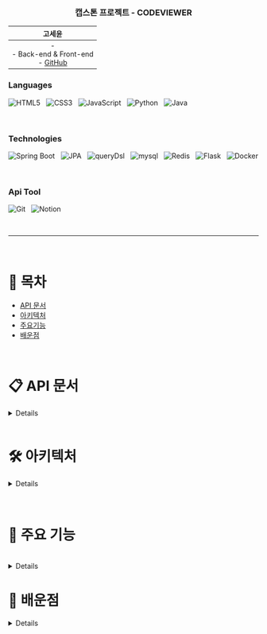 <div align="center">


### 캡스톤 프로젝트 - CODEVIEWER

| &nbsp;&nbsp;&nbsp;&nbsp;&nbsp;&nbsp;&nbsp;&nbsp;&nbsp;&nbsp; 고세윤 &nbsp;&nbsp;&nbsp;&nbsp;&nbsp;&nbsp;&nbsp;&nbsp;&nbsp;&nbsp; |
|:---:|  
| - <br> - Back-end & Front-end  <br> - [GitHub](https://github.com/gosekose/codeviwer) |
</div>

### Languages

<p>
<img alt="HTML5" src ="https://img.shields.io/badge/HTML5-E34F26.svg?&style=for-the-badge&logo=HTML5&logoColor=white"/> </a> &nbsp
<img alt="CSS3" src ="https://img.shields.io/badge/CSS3-1572B6.svg?&style=for-the-badge&logo=CSS3&logoColor=white"/> </a> &nbsp
<img alt="JavaScript" src ="https://img.shields.io/badge/JavaScript-F7DF1E.svg?&style=for-the-badge&logo=JavaScript&logoColor=white"/> </a> &nbsp
<img alt="Python" src ="https://img.shields.io/badge/Python-3178C6.svg?&style=for-the-badge&logo=Python&logoColor=white"/> </a> &nbsp
<img alt="Java" src ="https://img.shields.io/badge/Java-007396.svg?&style=for-the-badge&logo=Java&logoColor=white"/>
</p>

<br>

### Technologies
<p>
<img alt="Spring Boot" src ="https://img.shields.io/badge/Spring Boot-6DB33F.svg?&style=for-the-badge&logo=springboot&logoColor=white"/> </a> &nbsp
<img alt="JPA" src ="https://img.shields.io/badge/jpa-6DB33F.svg?&style=for-the-badge&logo=jpa&logoColor=white"/> </a> &nbsp
<img alt="queryDsl" src ="https://img.shields.io/badge/querydsl-4479A1.svg?&style=for-the-badge&logo=querydsl&logoColor=white"/> </a> &nbsp
<img alt="mysql" src ="https://img.shields.io/badge/mysql-4479A1.svg?&style=for-the-badge&logo=mysql&logoColor=white"/> </a> &nbsp
<img alt="Redis" src ="https://img.shields.io/badge/Redis-DC382D.svg?&style=for-the-badge&logo=redis&logoColor=white"/> </a> &nbsp
<img alt="Flask" src ="https://img.shields.io/badge/Flask-000000.svg?&style=for-the-badge&logo=Flask&logoColor=white"/> </a> &nbsp
<img alt="Docker" src ="https://img.shields.io/badge/Docker-4479A1.svg?&style=for-the-badge&logo=Docker&logoColor=white"/>
</p>

<br>
 
### Api Tool
<p>
<img alt="Git" src ="https://img.shields.io/badge/Git-F05032.svg?&style=for-the-badge&logo=Git&logoColor=white"/>  </a> &nbsp
<img alt="Notion" src ="https://img.shields.io/badge/Notion-000000.svg?&style=for-the-badge&logo=Notion&logoColor=white"/>  </a> &nbsp
</p>

<br>

---

<br>

# 📝 목차
- [API 문서](#api)
- [아키텍처](#structure)
- [주요기능](#result)
- [배운점](#result)


</details>

<br>

# 📋 API 문서  <a name = "api"></a>

<details>

[API 문서 링크] 

</details>

<br>

# 🛠 아키텍처  <a name = "structure"></a>

<details>

<div align="center">
 <img src="./img/structure.png" alt="structure" style="height:500px; width:700px">
 <img src="./img/erd.png" alt="erd" style="height:700px; width:700px">
 <img src="./img/usecase.png" alt="usecase" style="height:800px; width:700px">
</div>

+ 프론트
    - Tymeleaf를 활용한 Server Side Rendering 
    
+ 백엔드
    - Spring 기반 서버
    - DDD 기반 설계
    - 데이터 접근 기술은 JPA와 복잡한 동적 쿼리의 경우 Querydsl 사용
    - 현재 70개의 단위, 통합 테스트
    - DB는 H2(MySQL)과 Rredis 사용
    
+ AI
    - Flask 기반 API 서버

</details>

<br>


</details>

<br>


# 💎 주요 기능 <a name = "feat"></a>

<br>
<details>
   <br>
<div align="center">
 <img src="./img/home.png" alt="feat" style="height:400px; width:700px">
</div>
<br>
## 온라인 과제 시험, 과제 수행 환경을 제공하는 웹 프로젝트
<br>
+ 배경 
    - 온라인 시험 플랫폼이 다수 존재하지만, 사용자 개별 코딩 과제나 시험을 치뤄야할 때 활용 가능한 오픈소스 시험 플랫폼을 제공하고자 함
  
+ 기능
    - 유저는 다양한 그룹을 생성, 그룹 회원 가입 승인 및 강퇴, 그룹 문제 풀이 차트 정보 제공
    - Java와 Python으로 해결 가능한 알고리즘 문제나 코딩 과제 생성, 문제 테스트 환경 제공 
    - 문제 푼 후 결과 확인, 문제 풀이에 대한 다양한 차트 정보 및 질문 게시판 제공
<br><br>

## 공통
<br>
### 유저 가입
<br>

<div align="center">
 <img src="./img/login.png" alt="structure" style="height:400px; width:700px">
</div>
<br>
유저는 로그인을 할 수 있습니다.
<br>
<br>

### 프로필 등록
<br>
<div align="center">
 <img src="./img/profile.png" alt="structure" style="height:400px; width:700px">
 <img src="./img/profile2.png" alt="structure" style="height:400px; width:700px">
</div>
<br>
유저는 프로필을 설정할 수 있습니다.
<br>

## 그룹 호스트

<br>
<br>
### 그룹 생성<br>
<div align="center">
 <img src="./img/admin-group-register.png" alt="structure" style="height:400px; width:700px">
</div>
<br>
1. 공개 설정 및 비공개 설정으로 그룹을 개설할 수 있습니다.

<br>
### 그룹 관리
<br>
<div align="center">
 <img src="./img/admin-group-manage.png" alt="structure" style="height:400px; width:700px">
 <img src="./img/admin-member-join.png" alt="structure" style="height:400px; width:700px">
 <img src="./img/admin-member-list.png" alt="structure" style="height:400px; width:700px">
</div>
<br>
1. 그룹 호스트는 그룹의 가입 신청 관리, 회원 관리, 문제 관리, 그룹 관리를 진행할 수 있습니다. <br>
2. 그룹 호스트는 가입 신청한 회원을 승인/거부 할 수 있습니다. <br>
3. 그룹 호스트는 가입한 회원의 리스트를 볼 수 있습니다. <br>
<br>
<br>

### 문제 생성
<br>
<div align="center">
 <img src="./img/create-problem1.png" alt="structure" style="height:400px; width:700px"> 
 <img src="./img/create-problem2.png" alt="structure" style="height:400px; width:700px">
 <img src="./img/create-problem3.png" alt="structure" style="height:400px; width:700px">
 <img src="./img/create-problem4.png" alt="structure" style="height:400px; width:700px">
</div>

1. 그룹 호스트는 문제 이름, 문제 설명, 입출력 설정으로 문제를 생성할 수 있습니다. <br>
2. 문제의 정합성을 확인하기 위해 문제의 해답에 해당하는 소스와 입출력 파일(zip) 테스트를 제공하고, 입출력 zip 파일은 자동 압축해제하여 저장됩니다. <br>
3. 각 언어에 맞는 api 서버 호출을 통해 서버 테스트를 진행합니다. <br>
4. 미리보기 기능을 제공합니다. <br>

<br>
<br>
### 응시자 정보 열람
<br>
<div align="center">
 <img src="./img/admin-solve-chart.png" alt="structure" style="height:400px; width:700px">
</div>
<br>
1. 응시자의 문제 해결 시도, 점수 등을 차트로 확인할 수 있습니다. 
<br>
<br>
## 그룹 회원
<br>
### 그룹 찾기 밎 가입
<br>
<div align="center">
 <img src="./img/user-group-search.png" alt="structure" style="height:400px; width:700px">
</div>

<br>
1. 유저는 그룹을 찾거나 가입 신청할 수 있습니다. 자동 가입 여부에 따라 바로 가입이 될 수 있습니다.
<br>
<br>
### 문제 풀기
<br>
<div align="center">
 <img src="./img/user-solve.png" alt="structure" style="height:400px; width:700px">
</div>
<br>
1. 유저는 출제자의 문제 풀이 가능 언어에 따라 해당 언어로 문제를 직접 작성하거나 파일을 제출할 수 있습니다.
<br>
<br>
### 질문 등록
<br>
<div align="center">
 <img src="./img/user-qna-1.png" alt="structure" style="height:400px; width:700px">
 <img src="./img/user-qna-2.png" alt="structure" style="height:400px; width:700px">
 <img src="./img/user-qna-3.png" alt="structure" style="height:400px; width:700px">
</div>

<br>
1. 유저는 문제 질문시 팝업창 제공하고 그 외의 버그 신고, 시스템 질문 등을 할 수 있습니다. <br>
2. 질문 등록은 공개/비공개 익명 등록 등을 제공합니다. <br>
<br>

</details>



# 📌 배운점 <a name = "result"></a>

<details>
</details>

<br>

